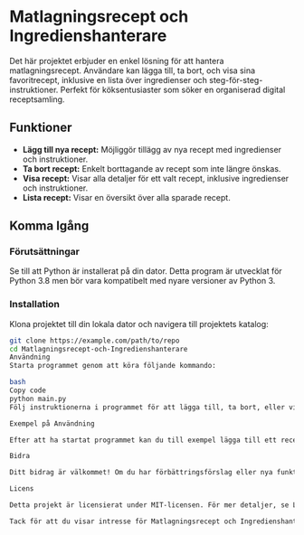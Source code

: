 # Matlagningsrecept och Ingredienshanterare

Det här projektet erbjuder en enkel lösning för att hantera matlagningsrecept. Användare kan lägga till, ta bort, och visa sina favoritrecept, inklusive en lista över ingredienser och steg-för-steg-instruktioner. Perfekt för köksentusiaster som söker en organiserad digital receptsamling.

## Funktioner

- **Lägg till nya recept:** Möjliggör tillägg av nya recept med ingredienser och instruktioner.
- **Ta bort recept:** Enkelt borttagande av recept som inte längre önskas.
- **Visa recept:** Visar alla detaljer för ett valt recept, inklusive ingredienser och instruktioner.
- **Lista recept:** Visar en översikt över alla sparade recept.

## Komma Igång

### Förutsättningar

Se till att Python är installerat på din dator. Detta program är utvecklat för Python 3.8 men bör vara kompatibelt med nyare versioner av Python 3.

### Installation

Klona projektet till din lokala dator och navigera till projektets katalog:

```bash
git clone https://example.com/path/to/repo
cd Matlagningsrecept-och-Ingredienshanterare
Användning
Starta programmet genom att köra följande kommando:

bash
Copy code
python main.py
Följ instruktionerna i programmet för att lägga till, ta bort, eller visa dina recept.

Exempel på Användning

Efter att ha startat programmet kan du till exempel lägga till ett recept genom att ange namn, ingredienser och instruktioner som programmet ber om.

Bidra

Ditt bidrag är välkommet! Om du har förbättringsförslag eller nya funktioner du vill se, tveka inte att skapa en pull request eller öppna ett issue.

Licens

Detta projekt är licensierat under MIT-licensen. För mer detaljer, se LICENSE-filen.

Tack för att du visar intresse för Matlagningsrecept och Ingredienshanterare. Vi hoppas att det kommer att göra din matlagning mer organiserad och inspirerande!
